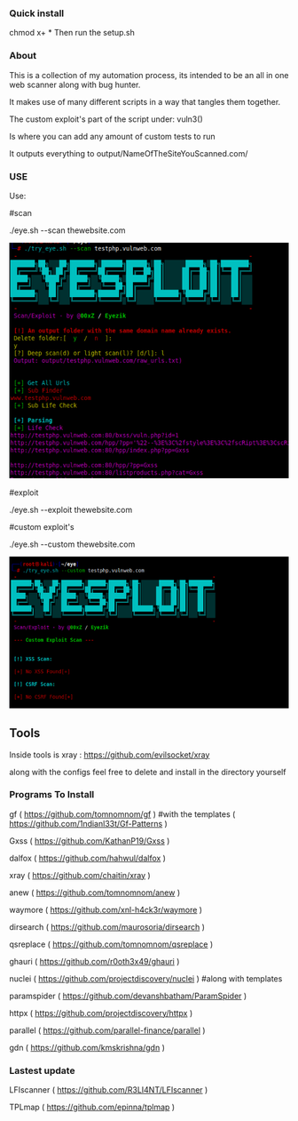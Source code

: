### Quick install
chmod x+ * 
Then run the setup.sh

### About

This is a collection of my automation process, its intended to be an all in one web scanner along with bug hunter.

It makes use of many different scripts in a way that tangles them together.

The custom exploit's part of the script under: vuln3()

Is where you can add any amount of custom tests to run

It outputs everything to output/NameOfTheSiteYouScanned.com/





### USE


Use: 

#scan

./eye.sh --scan thewebsite.com

![screenshot](https://github.com/00xZ/eye/blob/main/tools/Screenshot%20(21).png?raw=true)

#exploit

./eye.sh --exploit thewebsite.com

#custom exploit's

./eye.sh --custom thewebsite.com

![screenshot](https://github.com/00xZ/eye/blob/main/tools/Screenshot%20(23).png?raw=true)

## Tools

Inside tools is xray : https://github.com/evilsocket/xray 

along with the configs feel free to delete and install in the directory yourself

### Programs To Install

gf ( https://github.com/tomnomnom/gf ) #with the templates ( https://github.com/1ndianl33t/Gf-Patterns )

Gxss ( https://github.com/KathanP19/Gxss ) 

dalfox ( https://github.com/hahwul/dalfox ) 

xray ( https://github.com/chaitin/xray )

anew ( https://github.com/tomnomnom/anew )

waymore ( https://github.com/xnl-h4ck3r/waymore )

dirsearch ( https://github.com/maurosoria/dirsearch )

qsreplace ( https://github.com/tomnomnom/qsreplace ) 

ghauri ( https://github.com/r0oth3x49/ghauri )

nuclei ( https://github.com/projectdiscovery/nuclei ) #along with templates 

paramspider ( https://github.com/devanshbatham/ParamSpider )

httpx ( https://github.com/projectdiscovery/httpx )

parallel ( https://github.com/parallel-finance/parallel )

gdn ( https://github.com/kmskrishna/gdn )

### Lastest update

LFIscanner ( https://github.com/R3LI4NT/LFIscanner )

TPLmap ( https://github.com/epinna/tplmap )
 

